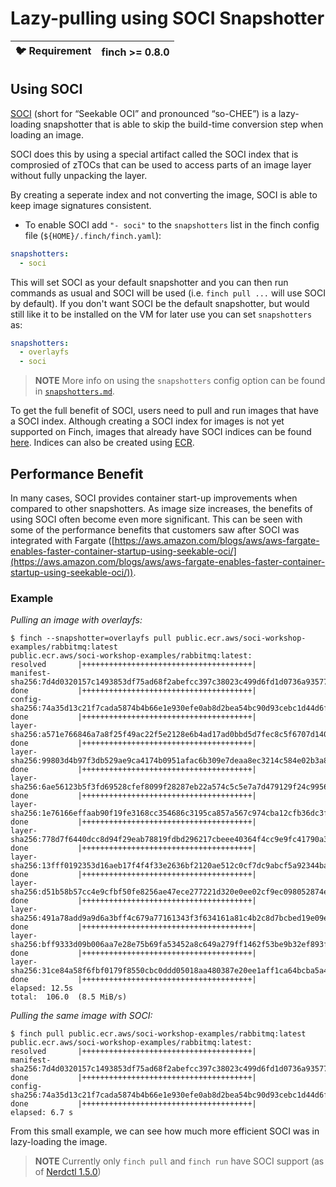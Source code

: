 # Lazy-pulling using SOCI Snapshotter

| :bird: Requirement | finch >= 0.8.0 |
|--------------------|----------------|

## Using SOCI

[SOCI](https://github.com/awslabs/soci-snapshotter/tree/main) (short for “Seekable OCI” and pronounced “so-CHEE”) is a lazy-loading snapshotter that is able to skip the build-time conversion step when loading an image.

SOCI does this by using a special artifact called the SOCI index that is comprosied of zTOCs that can be used to access parts of an image layer without fully unpacking the layer. 

By creating a seperate index and not converting the image, SOCI is able to keep image signatures consistent.

- To enable SOCI add `"- soci"` to the `snapshotters` list in the finch config file (`${HOME}/.finch/finch.yaml`):

```yaml
snapshotters: 
  - soci
```

This will set SOCI as your default snapshotter and you can then run commands as usual and SOCI will be used (i.e. `finch pull ...` will use SOCI by default).
If you don't want SOCI be the default snapshotter, but would still like it to be installed on the VM for later use you can set `snapshotters` as:

```yaml
snapshotters:
  - overlayfs
  - soci
```

> **NOTE**
> More info on using the `snapshotters` config option can be found in [`snapshotters.md`](https://github.com/runfinch/finch/blob/main/docs/design/snapshotters.md).

To get the full benefit of SOCI, users need to pull and run images that have a SOCI index. Although creating a SOCI index for images is not yet supported on Finch,
images that already have SOCI indices can be found [here](https://gallery.ecr.aws/soci-workshop-examples?page=1).
Indices can also be created using [ECR](https://aws-ia.github.io/cfn-ecr-aws-soci-index-builder/).

## Performance Benefit

In many cases, SOCI provides container start-up improvements when compared to other snapshotters.
As image size increases, the benefits of using SOCI often become even more significant.
This can be seen with some of the performance benefits that customers saw after SOCI was integrated with Fargate
([https://aws.amazon.com/blogs/aws/aws-fargate-enables-faster-container-startup-using-seekable-oci/](https://aws.amazon.com/blogs/aws/aws-fargate-enables-faster-container-startup-using-seekable-oci/)).

### Example

*Pulling an image with overlayfs:*

```console
$ finch --snapshotter=overlayfs pull public.ecr.aws/soci-workshop-examples/rabbitmq:latest
public.ecr.aws/soci-workshop-examples/rabbitmq:latest:                            resolved       |++++++++++++++++++++++++++++++++++++++|
manifest-sha256:7d4d0320157c1493853df75ad68f2abefcc397c38023c499d6fd1d0736a93577: done           |++++++++++++++++++++++++++++++++++++++|
config-sha256:74a35d13c21f7cada5874b4b66e1e930efe0ab8d2bea54bc90d93cebc1d44d6f:   done           |++++++++++++++++++++++++++++++++++++++|
layer-sha256:a571e766846a7a8f25f49ac22f5e2128e6b4ad17ad0bbd5d7fec8c5f6707d140:    done           |++++++++++++++++++++++++++++++++++++++|
layer-sha256:99803d4b97f3db529ae9ca4174b0951afac6b309e7deaa8ec3214c584e02b3a8:    done           |++++++++++++++++++++++++++++++++++++++|
layer-sha256:6ae56123b5f3fd69528cfef8099f28287eb22a574c5c5e7a7d479129f24c9956:    done           |++++++++++++++++++++++++++++++++++++++|
layer-sha256:1e76166effaab90f19fe3168cc354686c3195ca857a567c974cba12cfb36dc3f:    done           |++++++++++++++++++++++++++++++++++++++|
layer-sha256:778d7f6440dcc8d94f29eab78819fdbd296217cbeee40364f4cc9e9fc41790a3:    done           |++++++++++++++++++++++++++++++++++++++|
layer-sha256:13fff0192353d16aeb17f4f4f33e2636bf2120ae512c0cf7dc9abcf5a92344ba:    done           |++++++++++++++++++++++++++++++++++++++|
layer-sha256:d51b58b57cc4e9cfbf50fe8256ae47ece277221d320e0ee02cf9ec098052874e:    done           |++++++++++++++++++++++++++++++++++++++|
layer-sha256:491a78add9a9d6a3bff4c679a77161343f3f634161a81c4b2c8d7bcbed19e09e:    done           |++++++++++++++++++++++++++++++++++++++|
layer-sha256:bff9333d09b006aa7e28e75b69fa53452a8c649a279ff1462f53be9b32ef893f:    done           |++++++++++++++++++++++++++++++++++++++|
layer-sha256:31ce84a58f6fbf0179f8550cbc0ddd05018aa480387e20ee1aff1ca64bcba5a4:    done           |++++++++++++++++++++++++++++++++++++++|
elapsed: 12.5s                                                                    total:  106.0  (8.5 MiB/s)
```

*Pulling the same image with SOCI:*

```console
$ finch pull public.ecr.aws/soci-workshop-examples/rabbitmq:latest
public.ecr.aws/soci-workshop-examples/rabbitmq:latest:                            resolved       |++++++++++++++++++++++++++++++++++++++|
manifest-sha256:7d4d0320157c1493853df75ad68f2abefcc397c38023c499d6fd1d0736a93577: done           |++++++++++++++++++++++++++++++++++++++|
config-sha256:74a35d13c21f7cada5874b4b66e1e930efe0ab8d2bea54bc90d93cebc1d44d6f:   done           |++++++++++++++++++++++++++++++++++++++|
elapsed: 6.7 s
```

From this small example, we can see how much more efficient SOCI was in lazy-loading the image.

> **NOTE**
> Currently only `finch pull` and `finch run` have SOCI support (as of [Nerdctl 1.5.0](https://github.com/containerd/nerdctl/releases/tag/v1.5.0))
